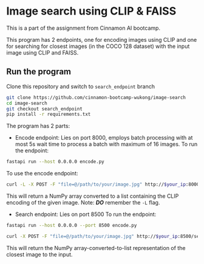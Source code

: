 # Image search using CLIP & FAISS

This is a part of the assignment from Cinnamon AI bootcamp.

This program has 2 endpoints, one for encoding images using CLIP and one for searching for closest images (in the COCO 128 dataset) with the input image using CLIP and FAISS.

## Run the program
Clone this repository and switch to `search_endpoint` branch
```bash
git clone https://github.com/cinnamon-bootcamp-wukong/image-search
cd image-search
git checkout search_endpoint
pip install -r requirements.txt
```
The program has 2 parts:
- Encode endpoint: Lies on port 8000, employs batch processing with at most 5s wait time to process a batch with maximum of 16 images.
To run the endpoint:
```bash
fastapi run --host 0.0.0.0 encode.py
```

To use the encode endpoint:
```bash
curl -L -X POST -F "file=@/path/to/your/image.jpg" http://$your_ip:8000/encode/
```
This will return a NumPy array converted to a list containing the CLIP encoding of the given image. Note: ***DO*** remember the `-L` flag.

- Search endpoint: Lies on port 8500
To run the endpoint:
```bash
fastapi run --host 0.0.0.0 --port 8500 encode.py
```


```bash
curl -X POST -F "file=@/path/to/your/image.jpg" http://$your_ip:8500/search/
```
This will return the NumPy array-converted-to-list representation of the closest image to the input.
